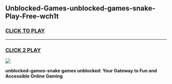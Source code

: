 
## Unblocked-Games-unblocked-games-snake-Play-Free-wch1t
<h3>
<a href="https://premium76.site?title=unblocked-games-snake&ref=20A">CLICK TO PLAY</a></h3>
<hr>

<h3>
<a href="https://premium76.site?title=unblocked-games-snake&ref=20A">CLICK 2 PLAY</a>
  
</h3>

<a href="https://premium76.site?title=unblocked-games-snake&ref=20A"><img src="https://clearcache.store/games.png"></a>


**unblocked-games-snake games unblocked: Your Gateway to Fun and Accessible Online Gaming**
